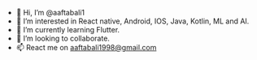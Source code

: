 - 👋 Hi, I’m @aaftabali1
- 👀 I’m interested in React native, Android, IOS, Java, Kotlin, ML and AI.
- 🌱 I’m currently learning Flutter.
- 💞️ I’m looking to collaborate.
- 📫 React me on aaftabali1998@gmail.com

<!---
aaftabali1/aaftabali1 is a ✨ special ✨ repository because its `README.md` (this file) appears on your GitHub profile.
You can click the Preview link to take a look at your changes.
--->

